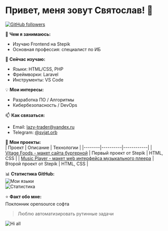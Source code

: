 # Привет, меня зовут Святослав! 👋

[![GitHub followers](https://img.shields.io/github/followers/ваш-ник?style=social)](https://github.com/ваш-ник)

🔭 **Чем я занимаюсь:**  
- Изучаю Frontend на Stepik  
- Основная профессия: специалист по ИБ 

🌱 **Сейчас изучаю:**  
- Языки: HTML/CSS, PHP  
- Фреймворки: Laravel  
- Инструменты: VS Code  

💡 **Мои интересы:**  
- Разработка ПО / Алгоритмы    
- Кибербезопасность / DevOps    

📫 **Как связаться:**  
- Email: lazy-trader@yandex.ru  
- Telegram: [@svjat.orb](https://t.me/svjat.orb)   

🚀 **Мои проекты:**  
| Проект | Описание | Технологии |
|--------|----------|------------|
| [Vitage Foods - макет сайта бургерной](https://github.com/svjat-orb/Vintage_food) | Первый проект от Stepik | HTML, CSS |
| [Music Player - макет web интерфейса музыкального плеера](https://github.com/svjat-orb/music_player) | Второй проект от Stepik | HTML, CSS |

📊 **Статистика GitHub:**  
![Мои языки](https://github-readme-stats.vercel.app/api/top-langs/?username=svjat-orb&layout=compact&theme=dracula)  
![Статистика](https://github-readme-stats.vercel.app/api?username=svjat-orb&show_icons=true&theme=dracula)  

⭐ **Факт обо мне:**  
Поклонник opensource софта  
> Люблю автоматизировать рутинные задачи  

![Hi all](https://media.giphy.com/media/xUOxfcveHmoOpeM1y0/giphy.gif?cid=ecf05e474dd64zwdya4lc0ztj7x1v3axi9ov9hzylkee7uzv&ep=v1_gifs_search&rid=giphy.gif&ct=g)

